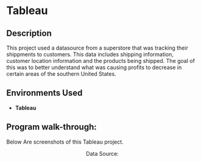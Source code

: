 <h1>Tableau</h1>

<h2>Description</h2>
This project used a datasource from a superstore that was tracking their shippments to customers. This data includes shipping information, customer location information and the products being shipped. The goal of this was to better understand what was causing profits to decrease in certain areas of the southern United States.
<br />

<h2>Environments Used </h2>

- <b>Tableau</b> 

<h2>Program walk-through:</h2>

Below Are screenshots of this Tableau project. 

<p align="center">
Data Source: <br/>
<blockquote class="imgur-embed-pub" lang="en" data-id="a/KZVmrD7" data-context="false" ><a href="//imgur.com/a/KZVmrD7"></a></blockquote><script async src="//s.imgur.com/min/embed.js" charset="utf-8"></script>
<br />
<br />


<!--

<p align="center">
Launch the utility: <br/>
<img src="https://i.imgur.com/62TgaWL.png" height="80%" width="80%" alt="Disk Sanitization Steps"/>
<br />
<br />
Select the disk:  <br/>
<img src="https://i.imgur.com/tcTyMUE.png" height="80%" width="80%" alt="Disk Sanitization Steps"/>
<br />
<br />
Enter the number of passes: <br/>
<img src="https://i.imgur.com/nCIbXbg.png" height="80%" width="80%" alt="Disk Sanitization Steps"/>
<br />
<br />
Confirm your selection:  <br/>
<img src="https://i.imgur.com/cdFHBiU.png" height="80%" width="80%" alt="Disk Sanitization Steps"/>
<br />
<br />
Wait for process to complete (may take some time):  <br/>
<img src="https://i.imgur.com/JL945Ga.png" height="80%" width="80%" alt="Disk Sanitization Steps"/>
<br />
<br />
Sanitization complete:  <br/>
<img src="https://i.imgur.com/K71yaM2.png" height="80%" width="80%" alt="Disk Sanitization Steps"/>
<br />
<br />
Observe the wiped disk:  <br/>
<img src="https://i.imgur.com/AeZkvFQ.png" height="80%" width="80%" alt="Disk Sanitization Steps"/>
</p>

--!>

<!--
 ```diff
- text in red
+ text in green
! text in orange
# text in gray
@@ text in purple (and bold)@@
```
--!>
